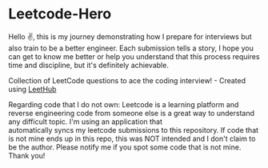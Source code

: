 # Leetcode-Hero

Hello ✌, this is my journey demonstrating how I prepare for interviews but also train to be a better engineer. Each submission tells a story, I hope you can get to know me better or help you understand that this process requires time and discipline, but it's definitely achievable.

Collection of LeetCode questions to ace the coding interview! - Created using [LeetHub](https://github.com/QasimWani/LeetHub)

Regarding code that I do not own:
  Leetcode is a learning platform and reverse engineering code from someone else is a great way to understand any difficult topic. I'm using an application that  
  automatically syncs my leetcode submissions to this repository. If code that is not mine ends up in this repo, this was NOT intended and I don't claim to be the 
  author. 
  Please notify me if you spot some code that is not mine. Thank you!
